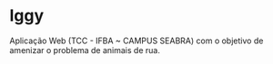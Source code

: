 # Iggy
Aplicação Web (TCC - IFBA ~ CAMPUS SEABRA) com o objetivo de amenizar o problema de animais de rua.
